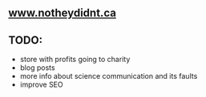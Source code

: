 ## www.notheydidnt.ca

## TODO:

- store with profits going to charity
- blog posts
- more info about science communication and its faults
- improve SEO